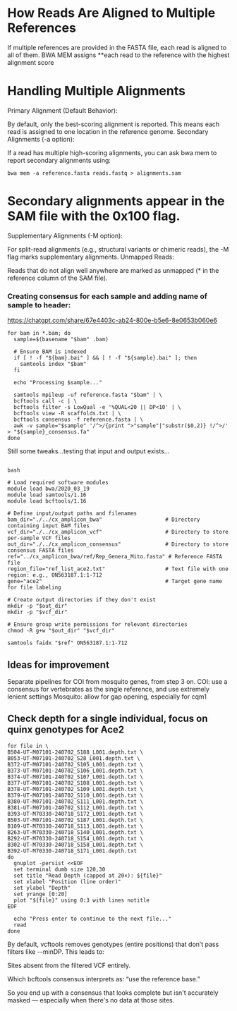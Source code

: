 # How Reads Are Aligned to Multiple References
If multiple references are provided in the FASTA file, each read is aligned to all of them.
BWA MEM assigns **each read to the reference with the highest alignment score

# Handling Multiple Alignments
Primary Alignment (Default Behavior):

By default, only the best-scoring alignment is reported.
This means each read is assigned to one location in the reference genome.
Secondary Alignments (-a option):

If a read has multiple high-scoring alignments, you can ask bwa mem to report secondary alignments using:
```
bwa mem -a reference.fasta reads.fastq > alignments.sam
```

# Secondary alignments appear in the SAM file with the 0x100 flag.
Supplementary Alignments (-M option):

For split-read alignments (e.g., structural variants or chimeric reads), the -M flag marks supplementary alignments.
Unmapped Reads:

Reads that do not align well anywhere are marked as unmapped (* in the reference column of the SAM file).


### Creating consensus for each sample and adding name of sample to header:
https://chatgpt.com/share/67e4403c-ab24-800e-b5e6-8e0653b060e6

```
for bam in *.bam; do
  sample=$(basename "$bam" .bam)

  # Ensure BAM is indexed
  if [ ! -f "${bam}.bai" ] && [ ! -f "${sample}.bai" ]; then
    samtools index "$bam"
  fi

  echo "Processing $sample..."

  samtools mpileup -uf reference.fasta "$bam" | \
  bcftools call -c | \
  bcftools filter -s LowQual -e '%QUAL<20 || DP<10' | \
  bcftools view -R scaffolds.txt | \
  bcftools consensus -f reference.fasta | \
  awk -v sample="$sample" '/^>/{print ">"sample"|"substr($0,2)} !/^>/' > "${sample}_consensus.fa"
done
```

Still some tweaks...testing that input and output exists...
```

bash

# Load required software modules
module load bwa/2020_03_19
module load samtools/1.16
module load bcftools/1.16

# Define input/output paths and filenames
bam_dir="./../cx_amplicon_bwa"                    # Directory containing input BAM files
vcf_dir="./../cx_amplicon_vcf"                    # Directory to store per-sample VCF files
out_dir="./../cx_amplicon_consensus"              # Directory to store consensus FASTA files
ref="../cx_amplicon_bwa/ref/Rep_Genera_Mito.fasta" # Reference FASTA file
region_file="ref_list_ace2.txt"                   # Text file with one region: e.g., ON563187.1:1-712
gene="ace2"                                       # Target gene name for file labeling

# Create output directories if they don't exist
mkdir -p "$out_dir"
mkdir -p "$vcf_dir"

# Ensure group write permissions for relevant directories
chmod -R g+w "$out_dir" "$vcf_dir"

samtools faidx "$ref" ON563187.1:1-712

```
## Ideas for improvement
Separate pipelines for COI from mosquito genes, from step 3 on.
COI: use a consensus for vertebrates as the single reference, and use extremely lenient settings
Mosquito: allow for gap opening, especially for cqm1 

## Check depth for a single individual, focus on quinx genotypes for Ace2
```
for file in \
B504-UT-M07101-240702_S188_L001.depth.txt \
B053-UT-M07101-240702_S28_L001.depth.txt \
B372-UT-M07101-240702_S105_L001.depth.txt \
B373-UT-M07101-240702_S106_L001.depth.txt \
B374-UT-M07101-240702_S107_L001.depth.txt \
B377-UT-M07101-240702_S108_L001.depth.txt \
B378-UT-M07101-240702_S109_L001.depth.txt \
B379-UT-M07101-240702_S110_L001.depth.txt \
B380-UT-M07101-240702_S111_L001.depth.txt \
B381-UT-M07101-240702_S112_L001.depth.txt \
B393-UT-M70330-240718_S172_L001.depth.txt \
B503-UT-M07101-240702_S187_L001.depth.txt \
B109-UT-M70330-240718_S113_L001.depth.txt \
B263-UT-M70330-240718_S140_L001.depth.txt \
B292-UT-M70330-240718_S154_L001.depth.txt \
B302-UT-M70330-240718_S158_L001.depth.txt \
B392-UT-M70330-240718_S171_L001.depth.txt
do
  gnuplot -persist <<EOF
  set terminal dumb size 120,30
  set title "Read Depth (capped at 20×): ${file}"
  set xlabel "Position (line order)"
  set ylabel "Depth"
  set yrange [0:20]
  plot "${file}" using 0:3 with lines notitle
EOF

  echo "Press enter to continue to the next file..."
  read
done
```
By default, vcftools removes genotypes (entire positions) that don’t pass filters like --minDP. This leads to:

Sites absent from the filtered VCF entirely.

Which bcftools consensus interprets as: “use the reference base.”

So you end up with a consensus that looks complete but isn't accurately masked — especially when there's no data at those sites.
